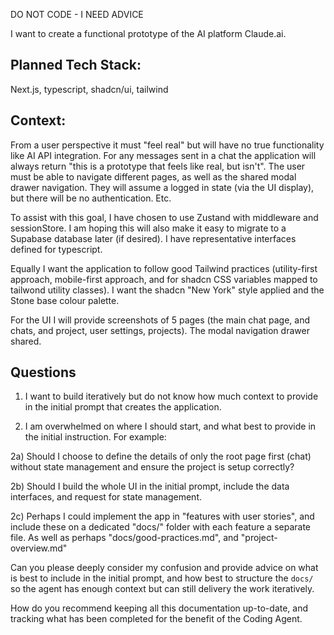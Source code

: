 DO NOT CODE - I NEED ADVICE

I want to create a functional prototype of the AI platform Claude.ai. 

## Planned Tech Stack:
Next.js, typescript, shadcn/ui, tailwind

## Context:
From a user perspective it must "feel real" but will have no true functionality like AI API integration. For any messages sent in a chat the application will always return "this is a prototype that feels like real, but isn't".  The user must be able to navigate different pages, as well as the shared modal drawer navigation. They will assume a logged in state (via the UI display), but there will be no authentication. Etc. 

To assist with this goal, I have chosen to use Zustand with middleware and sessionStore. I am hoping this will also make it easy to migrate to a Supabase database later (if desired). I have representative interfaces defined for typescript. 

Equally I want the application to follow good Tailwind practices (utility-first approach, mobile-first approach, and for shadcn CSS variables mapped to tailwond utility classes). I want the shadcn "New York" style applied and the Stone base colour palette. 

For the UI I will provide screenshots of 5 pages (the main chat page, and chats, and project, user settings, projects). The modal navigation drawer shared. 

## Questions
1) I want to build iteratively but do not know how much context to provide in the initial prompt that creates the application. 

2) I am overwhelmed on where I should start, and what best to provide in the initial instruction. For example:

2a) Should I choose to define the details of only the root page first (chat) without state management and ensure the project is setup correctly? 

2b) Should I build the whole UI in the initial prompt, include the data interfaces, and request for state management. 

2c) Perhaps I could implement the app in "features with user stories", and include these on a dedicated "docs/" folder with each feature a separate file. As well as perhaps "docs/good-practices.md", and "project-overview.md"

Can you please deeply consider my confusion and provide advice on what is best to include in the initial prompt, and how best to structure the `docs/` so the agent has enough context but can still delivery the work iteratively.

How do you recommend keeping all this documentation up-to-date, and tracking what has been completed for the benefit of the Coding Agent.